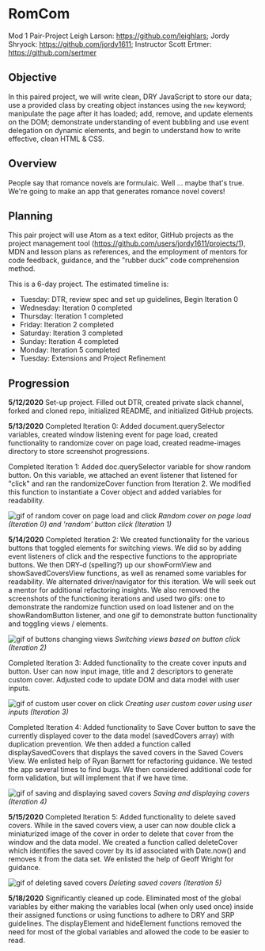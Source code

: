 
# RomCom
Mod 1 Pair-Project
Leigh Larson: https://github.com/leighlars;
Jordy Shryock: https://github.com/jordy1611;
Instructor Scott Ertmer: https://github.com/sertmer

## Objective

In this paired project, we will write clean, DRY JavaScript to store our data; use a provided class by creating object instances using the `new` keyword; manipulate the page after it has loaded; add, remove, and update elements on the DOM; demonstrate understanding of event bubbling and use event delegation on dynamic elements, and begin to understand how to write effective, clean HTML & CSS.

## Overview

People say that romance novels are formulaic. Well ... maybe that's true. We're going to make an app that generates romance novel covers!

## Planning
This pair project will use Atom as a text editor, GitHub projects as the project management tool (https://github.com/users/jordy1611/projects/1), MDN and lesson plans as references, and the employment of mentors for code feedback, guidance, and the "rubber duck" code comprehension method.

This is a 6-day project. The estimated timeline is:
* Tuesday: DTR, review spec and set up guidelines, Begin Iteration 0
* Wednesday: Iteration 0 completed
* Thursday: Iteration 1 completed
* Friday: Iteration 2 completed
* Saturday: Iteration 3 completed
* Sunday: Iteration 4 completed
* Monday: Iteration 5 completed
* Tuesday: Extensions and Project Refinement

## Progression

**5/12/2020**
Set-up project. Filled out DTR, created private slack channel, forked and cloned repo, initialized README, and initialized GitHub projects.

**5/13/2020**
Completed Iteration 0: Added document.querySelector variables, created window listening event for page load, created functionality to randomize cover on page load, created readme-images directory to store screenshot progressions.

Completed Iteration 1: Added doc.querySelector variable for show random button. On this variable, we attached an event listener that listened for "click" and ran the randomizeCover function from Iteration 2. We modified this function to instantiate a Cover object and added variables for readability.

![gif of random cover on page load and click](/readme-images/it-0-and-1.gif)
*Random cover on page load (Iteration 0) and 'random' button click (Iteration 1)*

**5/14/2020**
Completed Iteration 2: We created functionality for the various buttons that toggled elements for switching views. We did so by adding event listeners of click and the respective functions to the appropriate buttons. We then DRY-d (spelling?) up our showFormView and showSavedCoversView functions, as well as renamed some variables for readability. We alternated driver/navigator for this iteration. We will seek out a mentor for additional refactoring insights. We also removed the screenshots of the functioning iterations and used two gifs: one to demonstrate the randomize function used on load listener and on the showRandomButton listener, and one gif to demonstrate button functionality and toggling views / elements.

![gif of buttons changing views](/readme-images/it2.gif)
*Switching views based on button click (Iteration 2)*

Completed Iteration 3: Added functionality to the create cover inputs and button. User can now input image, title and 2 descriptors to generate custom cover. Adjusted code to update DOM and data model with user inputs.

![gif of custom user cover on click](/readme-images/Explosive-passions1.gif)
*Creating user custom cover using user inputs (Iteration 3)*

Completed Iteration 4: Added functionality to Save Cover button to save the currently displayed cover to the data model (savedCovers array) with duplication prevention. We then added a function called displaySavedCovers that displays the saved covers in the Saved Covers View. We enlisted help of Ryan Barnett for refactoring guidance. We tested the app several times to find bugs. We then considered additional code for form validation, but will implement that if we have time.

![gif of saving and displaying saved covers](/readme-images/it4.gif)
*Saving and displaying covers (Iteration 4)*

**5/15/2020**
Completed Iteration 5: Added functionality to delete saved covers. While in the saved covers view, a user can now double click a miniaturized image of the cover in order to delete that cover from the window and the data model. We created a function called deleteCover which identifies the saved cover by its id associated with Date.now() and removes it from the data set. We enlisted the help of Geoff Wright for guidance.

![gif of deleting saved covers](/readme-images/Deleting-gif.gif)
*Deleting saved covers (Iteration 5)*

**5/18/2020**
Significantly cleaned up code. Eliminated most of the global variables by either making the variables local (when only used once) inside their assigned functions or using functions to adhere to DRY and SRP guidelines. The displayElement and hideElement functions removed the need for most of the global variables and allowed the code to be easier to read.
